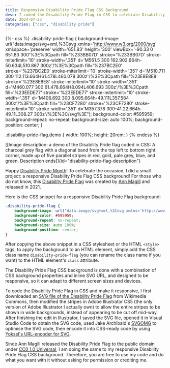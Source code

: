 ```yaml
---
title: Responsive Disability Pride Flag CSS Background
desc: I coded the Disability Pride Flag in CSS to celebrate Disability Pride Month.
date: 2024-07-23
categories: ["css", "disability pride"]
---
```


{%- css %}
.disability-pride-flag {
    background-image: url("data:image/svg+xml,%3Csvg xmlns='http://www.w3.org/2000/svg' xml:space='preserve' width='651.83' height='300' viewBox='-90.33 0 651.83 300'%3E%3Cpath fill='%233BB07D' stroke='%233BB07D' stroke-miterlimit='10' stroke-width='.351' d='M561.5 300 162.902.664h-50.634L510.867 300z'/%3E%3Cpath fill='%237BC2E0' stroke='%237BC2E0' stroke-miterlimit='10' stroke-width='.351' d='M510.711 300 112.113.664H61.478L460.078 300z'/%3E%3Cpath fill='%23E8E8E8' stroke='%23E8E8E8' stroke-miterlimit='10' stroke-width='.351' d='M460.077 300 61.478.664H8.094L406.693 300z'/%3E%3Cpath fill='%23EEDE77' stroke='%23EEDE77' stroke-miterlimit='10' stroke-width='.351' d='M406.692 300 8.095.664h-49.111L357.584 300z'/%3E%3Cpath fill='%23CF7280' stroke='%23CF7280' stroke-miterlimit='10' stroke-width='.351' d='M357.378 300-41.22.664h-49.11L308.27 300z'/%3E%3C/svg%3E");
    background-color: #595959;
    background-repeat: no-repeat;
    background-size: auto 100%;
    background-position: center;
}

.disability-pride-flag.demo {
    width: 100%;
    height: 20rem;
}
{% endcss %}

<div class="disability-pride-flag demo" role="img" aria-describedby="disability-pride-flag-description"></div>

[[Image description: a demo of the Disability Pride flag coded in CSS: A charcoal grey flag with a diagonal band from the top left to bottom right corner, made up of five parallel stripes in red, gold, pale grey, blue, and green. Description ends]]{id="disability-pride-flag-description"}

Happy [Disability Pride Month](https://www.weareincludability.co.uk/resources/what-is-disability-pride-month)! To celebrate the occasion, I did a small project: a responsive Disability Pride Flag CSS background! For those who do not know, this [Disability Pride Flag](https://www.womansday.com/life/a43964487/disability-pride-flag/) was created by [Ann Magill](https://capri0mni.dreamwidth.org/837596.html) and released in 2021.

Here is the CSS snippet for a responsive Disability Pride Flag background:

```css
.disability-pride-flag {
    background-image: url("data:image/svg+xml,%3Csvg xmlns='http://www.w3.org/2000/svg' xml:space='preserve' width='651.83' height='300' viewBox='-90.33 0 651.83 300'%3E%3Cpath fill='%233BB07D' stroke='%233BB07D' stroke-miterlimit='10' stroke-width='.351' d='M561.5 300 162.902.664h-50.634L510.867 300z'/%3E%3Cpath fill='%237BC2E0' stroke='%237BC2E0' stroke-miterlimit='10' stroke-width='.351' d='M510.711 300 112.113.664H61.478L460.078 300z'/%3E%3Cpath fill='%23E8E8E8' stroke='%23E8E8E8' stroke-miterlimit='10' stroke-width='.351' d='M460.077 300 61.478.664H8.094L406.693 300z'/%3E%3Cpath fill='%23EEDE77' stroke='%23EEDE77' stroke-miterlimit='10' stroke-width='.351' d='M406.692 300 8.095.664h-49.111L357.584 300z'/%3E%3Cpath fill='%23CF7280' stroke='%23CF7280' stroke-miterlimit='10' stroke-width='.351' d='M357.378 300-41.22.664h-49.11L308.27 300z'/%3E%3C/svg%3E");
    background-color: #595959;
    background-repeat: no-repeat;
    background-size: auto 100%;
    background-position: center;
}
```

After copying the above snippet in a CSS stylesheet or the HTML `<style>` tags, to apply the background to an HTML element, simply add the CSS class name `disability-pride-flag` (you can rename the class name if you want) to the HTML element's `class` attribute.

The Disability Pride Flag CSS background is done with a combination of CSS background properties and inline SVG URL, and designed to be responsive, so it can adapt to different screen sizes and devices.

To code the Disability Pride Flag in CSS and make it responsive, I first downloaded an [SVG file of the Disability Pride Flag](https://commons.wikimedia.org/wiki/File:Visually_Safe_Disability_Pride_Flag.svg) from Wikimedia Commons, then modified the stripes in Adobe Illustrator CS5 (the only version of Adobe Illustrator I actually own) to allow the entire stripes to be shown in wide backgrounds, instead of appearing to be cut off mid-way. After finishing the edit in Illustrator, I saved the SVG file, opened it in Visual Studio Code to obtain the SVG code, used Jake Archibald's [SVGOMG](https://jakearchibald.github.io/svgomg/) to optimise the SVG code, then encode it into CSS-ready code by using [Yoksel's URL-encoder for SVG](https://yoksel.github.io/url-encoder/).

Since Ann Magill released the Disability Pride Flag to the public domain under [CC0 1.0 Universal](https://creativecommons.org/publicdomain/zero/1.0/), I am doing the same to my responsive Disability Pride Flag CSS background. Therefore, you are free to use my code and do what you want with it without asking for permission or crediting me.